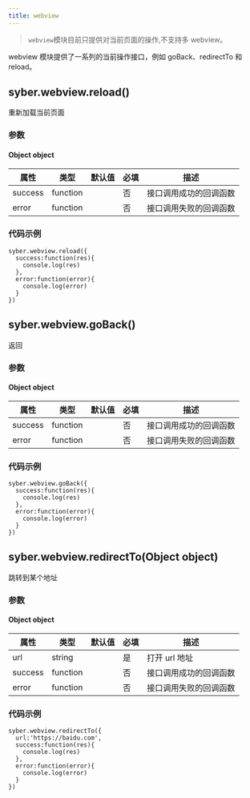 ```yaml
---
title: webview
---
```


> `webview`模块目前只提供对当前页面的操作,不支持多 webview。

webview 模块提供了一系列的当前操作接口，例如 goBack、redirectTo 和 reload。

## syber.webview.reload()

重新加载当前页面

### 参数

#### Object object

| 属性    | 类型     | 默认值 | 必填 | 描述                   |
| ------- | -------- | ------ | ---- | ---------------------- |
| success | function |        | 否   | 接口调用成功的回调函数 |
| error   | function |        | 否   | 接口调用失败的回调函数 |

### 代码示例

```
syber.webview.reload({
  success:function(res){
    console.log(res)
  },
  error:function(error){
    console.log(error)
  }
})
```

## syber.webview.goBack()

返回

### 参数

#### Object object

| 属性    | 类型     | 默认值 | 必填 | 描述                   |
| ------- | -------- | ------ | ---- | ---------------------- |
| success | function |        | 否   | 接口调用成功的回调函数 |
| error   | function |        | 否   | 接口调用失败的回调函数 |

### 代码示例

```
syber.webview.goBack({
  success:function(res){
    console.log(res)
  },
  error:function(error){
    console.log(error)
  }
})
```

## syber.webview.redirectTo(Object object)

跳转到某个地址

### 参数

#### Object object

| 属性    | 类型     | 默认值 | 必填 | 描述                   |
| ------- | -------- | ------ | ---- | ---------------------- |
| url     | string   |        | 是   | 打开 url 地址          |
| success | function |        | 否   | 接口调用成功的回调函数 |
| error   | function |        | 否   | 接口调用失败的回调函数 |

### 代码示例

```
syber.webview.redirectTo({
  url:'https://baidu.com',
  success:function(res){
    console.log(res)
  },
  error:function(error){
    console.log(error)
  }
})
```
